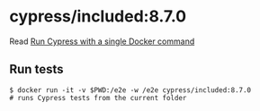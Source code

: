 <!--
WARNING: this file was autogenerated by generate-included-image.js using

    npm run add:included -- 8.7.0 cypress/browsers:node14.17.0-chrome91-ff89
-->

# cypress/included:8.7.0

Read [Run Cypress with a single Docker command][blog post url]

## Run tests

```shell
$ docker run -it -v $PWD:/e2e -w /e2e cypress/included:8.7.0
# runs Cypress tests from the current folder
```

[blog post url]: https://www.cypress.io/blog/2019/05/02/run-cypress-with-a-single-docker-command/
